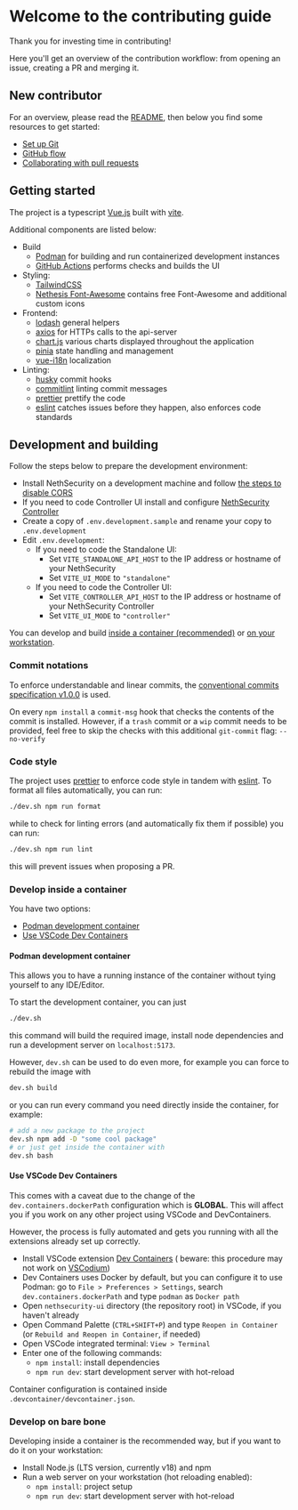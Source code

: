 # Welcome to the contributing guide

Thank you for investing time in contributing!

Here you'll get an overview of the contribution workflow: from opening an issue, creating a PR and merging it.

## New contributor

For an overview, please read the [README](README.md), then below you find some resources to get started:

- [Set up Git](https://docs.github.com/en/get-started/quickstart/set-up-git)
- [GitHub flow](https://docs.github.com/en/get-started/quickstart/github-flow)
- [Collaborating with pull requests](https://docs.github.com/en/github/collaborating-with-pull-requests)

## Getting started

The project is a typescript [Vue.js](https://vuejs.org/guide/introduction.html) built
with [vite](https://vitejs.dev/guide/).

Additional components are listed below:

- Build
  - [Podman](https://podman.io/docs) for building and run containerized development instances
  - [GitHub Actions](https://docs.github.com/en/actions) performs checks and builds the UI
- Styling:
  - [TailwindCSS](https://tailwindcss.com/docs/installation)
  - [Nethesis Font-Awesome](https://github.com/Nethesis/Font-Awesome) contains free Font-Awesome and additional custom
    icons
- Frontend:
  - [lodash](https://lodash.com/docs/4.17.15) general helpers
  - [axios](https://axios-http.com/docs/intro) for HTTPs calls to the api-server
  - [chart.js](https://www.chartjs.org/docs/latest/) various charts displayed throughout the application
  - [pinia](https://pinia.vuejs.org/introduction.html) state handling and management
  - [vue-i18n](https://vue-i18n.intlify.dev/guide/introduction.html) localization
- Linting:
  - [husky](https://typicode.github.io/husky/) commit hooks
  - [commitlint](https://commitlint.js.org/#/) linting commit messages
  - [prettier](https://prettier.io/docs/en/) prettify the code
  - [eslint](https://eslint.org/docs/latest/use/getting-started) catches issues before they happen, also enforces code
    standards

## Development and building

Follow the steps below to prepare the development environment:

- Install NethSecurity on a development machine and
  follow [the steps to disable CORS](https://nethserver.github.io/nethsecurity/packages/ns-ui/#ui-development)
- If you need to code Controller UI install and
  configure [NethSecurity Controller](https://github.com/NethServer/nethsecurity-controller)
- Create a copy of `.env.development.sample` and rename your copy to `.env.development`
- Edit `.env.development`:
  - If you need to code the Standalone UI:
    - Set `VITE_STANDALONE_API_HOST` to the IP address or hostname of your NethSecurity
    - Set `VITE_UI_MODE` to `"standalone"`
  - If you need to code the Controller UI:
    - Set `VITE_CONTROLLER_API_HOST` to the IP address or hostname of your NethSecurity Controller
    - Set `VITE_UI_MODE` to `"controller"`

You can develop and build [inside a container (recommended)](#develop-inside-a-container)
or [on your workstation](#develop-on-bare-bone).

### Commit notations

To enforce understandable and linear commits,
the [conventional commits specification v1.0.0](https://www.conventionalcommits.org/en/v1.0.0/) is used.

On every `npm install` a `commit-msg` hook that checks the contents of the commit is installed. However, if a `trash`
commit or a `wip` commit needs to be provided, feel free to skip the checks with this additional `git-commit`
flag: `--no-verify`

### Code style

The project uses [prettier](https://prettier.io) to enforce code style in tandem with [eslint](https://eslint.org). To format all files automatically, you can run:

```bash
./dev.sh npm run format
```

while to check for linting errors (and automatically fix them if possible) you can run:

```bash
./dev.sh npm run lint
```

this will prevent issues when proposing a PR.

### Develop inside a container

You have two options:

- [Podman development container](#podman-development-container)
- [Use VSCode Dev Containers](#use-vscode-dev-containers)

#### Podman development container

This allows you to have a running instance of the container without tying yourself to any IDE/Editor.

To start the development container, you can just

```bash
./dev.sh
```

this command will build the required image, install node dependencies and run a development server on `localhost:5173`.

However, `dev.sh` can be used to do even more, for example you can force to rebuild the image with

```bash
dev.sh build
```

or you can run every command you need directly inside the container, for example:

```bash
# add a new package to the project
dev.sh npm add -D "some cool package"
# or just get inside the container with
dev.sh bash
```

#### Use VSCode Dev Containers

This comes with a caveat due to the change of the `dev.containers.dockerPath` configuration which is **GLOBAL**. This
will affect you if you work on any other project using VSCode and DevContainers.

However, the process is fully automated and gets you running with all the extensions already set up correctly.

- Install VSCode
  extension [Dev Containers](https://marketplace.visualstudio.com/items?itemName=ms-vscode-remote.remote-containers) (
  beware: this procedure may not work on [VSCodium](https://vscodium.com/))
- Dev Containers uses Docker by default, but you can configure it to use Podman: go to `File > Preferences > Settings`,
  search `dev.containers.dockerPath` and type `podman` as `Docker path`
- Open `nethsecurity-ui` directory (the repository root) in VSCode, if you haven't already
- Open Command Palette (`CTRL+SHIFT+P`) and type `Reopen in Container` (or `Rebuild and Reopen in Container`, if needed)
- Open VSCode integrated terminal: `View > Terminal`
- Enter one of the following commands:
  - `npm install`: install dependencies
  - `npm run dev`: start development server with hot-reload

Container configuration is contained inside `.devcontainer/devcontainer.json`.

### Develop on bare bone

Developing inside a container is the recommended way, but if you want to do it on your workstation:

- Install Node.js (LTS version, currently v18) and npm
- Run a web server on your workstation (hot reloading enabled):
  - `npm install`: project setup
  - `npm run dev`: start development server with hot-reload
